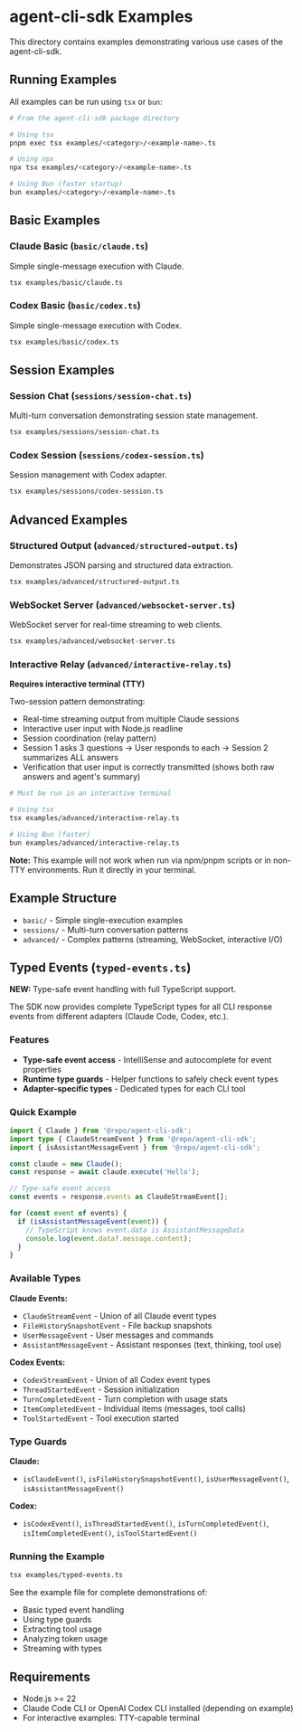 # agent-cli-sdk Examples

This directory contains examples demonstrating various use cases of the agent-cli-sdk.

## Running Examples

All examples can be run using `tsx` or `bun`:

```bash
# From the agent-cli-sdk package directory

# Using tsx
pnpm exec tsx examples/<category>/<example-name>.ts

# Using npx
npx tsx examples/<category>/<example-name>.ts

# Using Bun (faster startup)
bun examples/<category>/<example-name>.ts
```

## Basic Examples

### Claude Basic (`basic/claude.ts`)

Simple single-message execution with Claude.

```bash
tsx examples/basic/claude.ts
```

### Codex Basic (`basic/codex.ts`)

Simple single-message execution with Codex.

```bash
tsx examples/basic/codex.ts
```

## Session Examples

### Session Chat (`sessions/session-chat.ts`)

Multi-turn conversation demonstrating session state management.

```bash
tsx examples/sessions/session-chat.ts
```

### Codex Session (`sessions/codex-session.ts`)

Session management with Codex adapter.

```bash
tsx examples/sessions/codex-session.ts
```

## Advanced Examples

### Structured Output (`advanced/structured-output.ts`)

Demonstrates JSON parsing and structured data extraction.

```bash
tsx examples/advanced/structured-output.ts
```

### WebSocket Server (`advanced/websocket-server.ts`)

WebSocket server for real-time streaming to web clients.

```bash
tsx examples/advanced/websocket-server.ts
```

### Interactive Relay (`advanced/interactive-relay.ts`)

**Requires interactive terminal (TTY)**

Two-session pattern demonstrating:
- Real-time streaming output from multiple Claude sessions
- Interactive user input with Node.js readline
- Session coordination (relay pattern)
- Session 1 asks 3 questions → User responds to each → Session 2 summarizes ALL answers
- Verification that user input is correctly transmitted (shows both raw answers and agent's summary)

```bash
# Must be run in an interactive terminal

# Using tsx
tsx examples/advanced/interactive-relay.ts

# Using Bun (faster)
bun examples/advanced/interactive-relay.ts
```

**Note:** This example will not work when run via npm/pnpm scripts or in non-TTY environments. Run it directly in your terminal.

## Example Structure

- `basic/` - Simple single-execution examples
- `sessions/` - Multi-turn conversation patterns
- `advanced/` - Complex patterns (streaming, WebSocket, interactive I/O)

## Typed Events (`typed-events.ts`)

**NEW:** Type-safe event handling with full TypeScript support.

The SDK now provides complete TypeScript types for all CLI response events from different adapters (Claude Code, Codex, etc.).

### Features

- **Type-safe event access** - IntelliSense and autocomplete for event properties
- **Runtime type guards** - Helper functions to safely check event types
- **Adapter-specific types** - Dedicated types for each CLI tool

### Quick Example

```typescript
import { Claude } from '@repo/agent-cli-sdk';
import type { ClaudeStreamEvent } from '@repo/agent-cli-sdk';
import { isAssistantMessageEvent } from '@repo/agent-cli-sdk';

const claude = new Claude();
const response = await claude.execute('Hello');

// Type-safe event access
const events = response.events as ClaudeStreamEvent[];

for (const event of events) {
  if (isAssistantMessageEvent(event)) {
    // TypeScript knows event.data is AssistantMessageData
    console.log(event.data?.message.content);
  }
}
```

### Available Types

**Claude Events:**
- `ClaudeStreamEvent` - Union of all Claude event types
- `FileHistorySnapshotEvent` - File backup snapshots
- `UserMessageEvent` - User messages and commands
- `AssistantMessageEvent` - Assistant responses (text, thinking, tool use)

**Codex Events:**
- `CodexStreamEvent` - Union of all Codex event types
- `ThreadStartedEvent` - Session initialization
- `TurnCompletedEvent` - Turn completion with usage stats
- `ItemCompletedEvent` - Individual items (messages, tool calls)
- `ToolStartedEvent` - Tool execution started

### Type Guards

**Claude:**
- `isClaudeEvent()`, `isFileHistorySnapshotEvent()`, `isUserMessageEvent()`, `isAssistantMessageEvent()`

**Codex:**
- `isCodexEvent()`, `isThreadStartedEvent()`, `isTurnCompletedEvent()`, `isItemCompletedEvent()`, `isToolStartedEvent()`

### Running the Example

```bash
tsx examples/typed-events.ts
```

See the example file for complete demonstrations of:
- Basic typed event handling
- Using type guards
- Extracting tool usage
- Analyzing token usage
- Streaming with types

## Requirements

- Node.js >= 22
- Claude Code CLI or OpenAI Codex CLI installed (depending on example)
- For interactive examples: TTY-capable terminal
